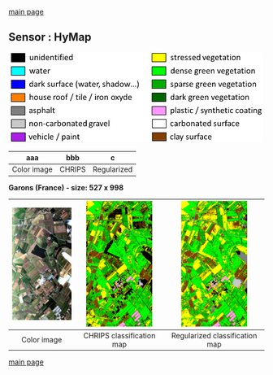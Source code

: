 [main page](index.md)</center>

## Sensor : HyMap

<p align="center">
<img src="Complements/Legende_classif_ligne_v2.png" width="500" />
</p>

aaa | bbb | c
:-: | :-: | :-:
Color image | CHRIPS  | Regularized



**Garons (France)  -  size: 527 x 998**

<img src="Images_COULEUR/HyMap_Garons_00_IMAGE.jpg" width="130" /> | <img src="Images_CLASSIF/HyMap_Garons_01_CLASSIF.png" width="130" /> | <img src="Images_REGUL/HyMap_Garons_02_REGUL.png" width="130" />
:-: | :-: | :-:
Color image | CHRIPS classification map | Regularized classification map

[main page](index.md)

